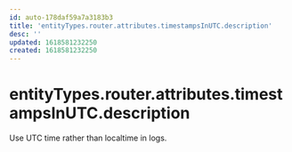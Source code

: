 ```yaml
---
id: auto-178daf59a7a3183b3
title: 'entityTypes.router.attributes.timestampsInUTC.description'
desc: ''
updated: 1618581232250
created: 1618581232250
---
```

# entityTypes.router.attributes.timestampsInUTC.description

Use UTC time rather than localtime in logs.